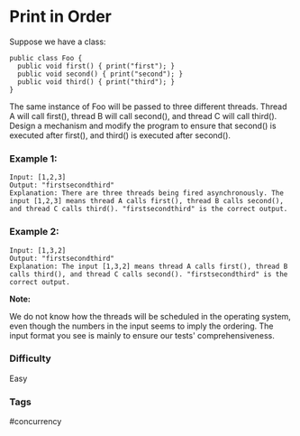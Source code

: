 # Print in Order

Suppose we have a class:

```
public class Foo {
  public void first() { print("first"); }
  public void second() { print("second"); }
  public void third() { print("third"); }
}
```

The same instance of Foo will be passed to three different threads. Thread A will call first(), thread B will call second(), and thread C will call third(). Design a mechanism and modify the program to ensure that second() is executed after first(), and third() is executed after second().

### Example 1:

```
Input: [1,2,3]
Output: "firstsecondthird"
Explanation: There are three threads being fired asynchronously. The input [1,2,3] means thread A calls first(), thread B calls second(), and thread C calls third(). "firstsecondthird" is the correct output.
```

### Example 2:

```
Input: [1,3,2]
Output: "firstsecondthird"
Explanation: The input [1,3,2] means thread A calls first(), thread B calls third(), and thread C calls second(). "firstsecondthird" is the correct output.
```

**Note:**

We do not know how the threads will be scheduled in the operating system, even though the numbers in the input seems to imply the ordering. The input format you see is mainly to ensure our tests' comprehensiveness.

### Difficulty

Easy

### Tags

#concurrency
